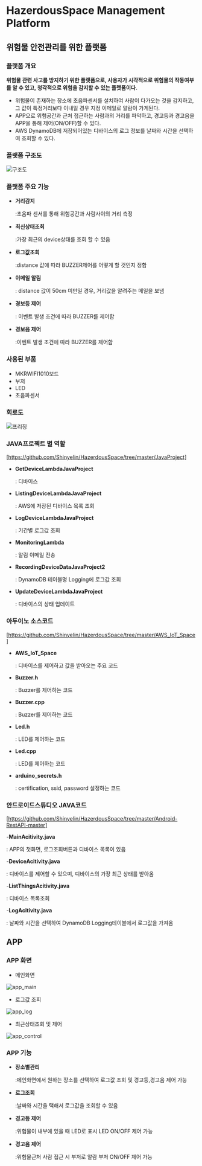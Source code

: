 # HazerdousSpace Management Platform

## 위험물 안전관리를 위한 플랫폼

### 플랫폼 개요

__위험물 관련 사고를 방지하기 위한 플랫폼으로, 사용자가 시각적으로 위험물의 작동여부를 알 수 있고, 청각적으로 위험을 감지할 수 있는 플랫폼이다.__

- 위험물이 존재하는 장소에 초음파센서를 설치하여 사람이 다가오는 것을 감지하고, 그 값이 특정거리보다 이내일 경우 지정 이메일로 알람이 가게된다.
- APP으로 위험공간과 근처 접근하는 사람과의 거리를 파악하고, 경고등과 경고음을 APP을 통해 제어(ON/OFF)할 수 있다.
- AWS DynamoDB에 저장되어있는 디바이스의 로그 정보를 날짜와 시간을 선택하여 조회할 수 있다.

### 플랫폼 구조도

![구조도](https://user-images.githubusercontent.com/50151242/70862009-a8b29080-1f79-11ea-9b89-91ab37365d65.png)

### 플랫폼 주요 기능

- __거리감지__

  :초음파 센서를 통해 위험공간과 사람사이의 거리 측정

- __최신상태조회__

  :가장 최근의 device상태를 조회 할 수 있음

- __로그값조회__

  :distance 값에 따라 BUZZER제어를 어떻게 할 것인지 정함

- __이메일 알림__

  : distance 값이 50cm 미만일 경우, 거리값을 알려주는 메일을 보냄

- __경보등 제어__

  : 이벤트 발생 조건에 따라 BUZZER를 제어함

- __경보음 제어__

  :이벤트 발생 조건에 따라 BUZZER를 제어함

### 사용된 부품
- MKRWIFI1010보드
- 부저
- LED
- 초음파센서

### 회로도
![프리징](https://user-images.githubusercontent.com/50151242/70861889-c41c9c00-1f77-11ea-9307-894812bdd0de.png)

### JAVA프로젝트 별 역할

[https://github.com/Shinyelin/HazerdousSpace/tree/master/JavaProject]

- __GetDeviceLambdaJavaProject__

  : 디바이스 

- __ListingDeviceLambdaJavaProject__

  : AWS에 저장된 디바이스 목록 조회

- __LogDeviceLambdaJavaProject__

  : 기간별 로그값 조회

- __MonitoringLambda__

  : 알림 이메일 전송

- __RecordingDeviceDataJavaProject2__

  : DynamoDB 테이블명 Logging에 로그값 조회

- __UpdateDeviceLambdaJavaProject__

  : 디바이스의 상태 업데이트

### 아두이노 소스코드

[https://github.com/Shinyelin/HazerdousSpace/tree/master/AWS_IoT_Space]

- __AWS_IoT_Space__

  : 디바이스를 제어하고 값을 받아오는 주요 코드
- __Buzzer.h__

  : Buzzer를 제어하는 코드
- __Buzzer.cpp__

  : Buzzer를 제어하는 코드
- __Led.h__

  : LED를 제어하는 코드
- __Led.cpp__

  : LED를 제어하는 코드
- __arduino_secrets.h__

  : certification, ssid, password 설정하는 코드

### 안드로이드스튜디오 JAVA코드

[https://github.com/Shinyelin/HazerdousSpace/tree/master/Android-RestAPI-master]

-__MainAcitivity.java__

: APP의 첫화면, 로그조회버튼과 디바이스 목록이 있음

-__DeviceAcitivity.java__

: 디바이스를 제어할 수 있으며, 디바이스의 가장 최근 상태를 받아옴

-__ListThingsAcitivity.java__

: 디바이스 목록조회 

-__LogAcitivity.java__

: 날짜와 시간을 선택하여 DynamoDB Logging테이블에서 로그값을 가져옴

## APP


### APP 화면

- 메인화면

![app_main](https://user-images.githubusercontent.com/50151242/70861898-d991c600-1f77-11ea-9ab9-1b94ab2ecfd3.png)


- 로그값 조회

![app_log](https://user-images.githubusercontent.com/50151242/70861896-d8f92f80-1f77-11ea-8fd6-b4f7cd4501b3.png)


- 최근상태조회 및 제어

![app_control](https://user-images.githubusercontent.com/50151242/70861897-d991c600-1f77-11ea-9d16-589c95be1816.png)


### APP 기능

- __장소별관리__

  :메인화면에서 원하는 장소를 선택하여
   로그값 조회 및 경고등,경고음 제어 가능

- __로그조회__

  :날짜와 시간을 택해서 로그값을 조회할 수 있음

- __경고등 제어__

  :위험물이 내부에 있을 때 LED로 표시
   LED ON/OFF 제어 가능

- __경고음 제어__

  :위험물근처 사람 접근 시 부저로 알람
   부저 ON/OFF 제어 가능
 
